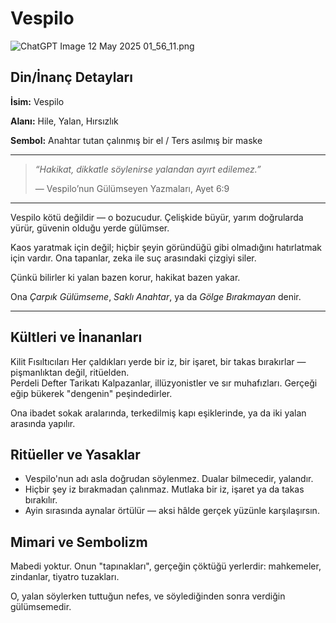 # Vespilo

![ChatGPT Image 12 May 2025 01_56_11.png](Vespilo%201f061baacdf280df8451fc55060e8884/ChatGPT_Image_12_May_2025_01_56_11.png)

## Din/İnanç Detayları

**İsim:** Vespilo

**Alanı:** Hile, Yalan, Hırsızlık

**Sembol:** Anahtar tutan çalınmış bir el / Ters asılmış bir maske

---

> *“Hakikat, dikkatle söylenirse yalandan ayırt edilemez.”*
> 
> 
> — Vespilo’nun Gülümseyen Yazmaları, Ayet 6:9
> 

---

Vespilo kötü değildir — o bozucudur. Çelişkide büyür, yarım doğrularda yürür, güvenin olduğu yerde gülümser.

Kaos yaratmak için değil; hiçbir şeyin göründüğü gibi olmadığını hatırlatmak için vardır. Ona tapanlar, zeka ile suç arasındaki çizgiyi siler.

Çünkü bilirler ki yalan bazen korur, hakikat bazen yakar.

Ona *Çarpık Gülümseme*, *Saklı Anahtar*, ya da *Gölge Bırakmayan* denir.

---

## Kültleri ve İnananları

<aside>
Kilit Fısıltıcıları
Her çaldıkları yerde bir iz, bir işaret, bir takas bırakırlar — pişmanlıktan değil, ritüelden.

</aside>

<aside>
Perdeli Defter Tarikatı
Kalpazanlar, illüzyonistler ve sır muhafızları. Gerçeği eğip bükerek "dengenin" peşindedirler.

</aside>

Ona ibadet sokak aralarında, terkedilmiş kapı eşiklerinde, ya da iki yalan arasında yapılır.

## Ritüeller ve Yasaklar

- Vespilo'nun adı asla doğrudan söylenmez. Dualar bilmecedir, yalandır.
- Hiçbir şey iz bırakmadan çalınmaz. Mutlaka bir iz, işaret ya da takas bırakılır.
- Ayin sırasında aynalar örtülür — aksi hâlde gerçek yüzünle karşılaşırsın.

## Mimari ve Sembolizm

Mabedi yoktur. Onun "tapınakları", gerçeğin çöktüğü yerlerdir: mahkemeler, zindanlar, tiyatro tuzakları.

O, yalan söylerken tuttuğun nefes, ve söylediğinden sonra verdiğin gülümsemedir.